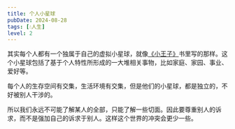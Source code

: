 ```yaml
---
title: 个人小星球
pubDate: 2024-08-28
tags: [💧人生]
level: 2
---
```


其实每个人都有一个独属于自己的虚拟小星球，就像[《小王子》]书里写的那样。这个小星球包括了基于个人特性所形成的一大堆相关事物，比如家庭、家园、事业、爱好等。

每个人的生存空间有交集，生活环境有交集，但是他们的小星球，都是独立的，不好被别人干涉的。

所以我们永远不可能了解某人的全部，只能了解一些切面。因此要尊重别人的诉求，而不是强加自己的诉求于别人。这样这个世界的冲突会更少一些。

[《小王子》]: https://book.douban.com/subject/3693974/
